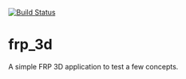 [![Build Status](https://travis-ci.org/ctrl-libre/frp_3d.svg)](https://travis-ci.org/ctrl-libre/frp_3d)

# frp_3d

A simple FRP 3D application to test a few concepts.

